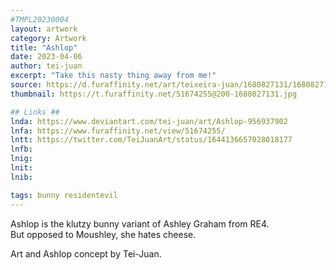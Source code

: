 ```yaml
---
#TMPL20230004
layout: artwork
category: Artwork
title: "Ashlop"
date: 2023-04-06
author: tei-juan
excerpt: "Take this nasty thing away from me!"
source: https://d.furaffinity.net/art/teixeira-juan/1680827131/1680827131.teixeira-juan_2023-04-01_art-residentevil-ashley-bunny.jpg
thumbnail: https://t.furaffinity.net/51674255@200-1680827131.jpg

## Links ##
lnda: https://www.deviantart.com/tei-juan/art/Ashlop-956937902
lnfa: https://www.furaffinity.net/view/51674255/
lntt: https://twitter.com/TeiJuanArt/status/1644136657028018177
lnfb: 
lnig: 
lnit: 
lnib: 

tags: bunny residentevil
---
```


Ashlop is the klutzy bunny variant of Ashley Graham from RE4.  
But opposed to Moushley, she hates cheese.

Art and Ashlop concept by Tei-Juan.
